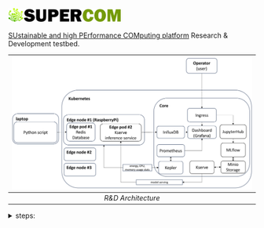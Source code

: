 # <img src="docs/sources/assets/images/supercom_web_page_logo_page_color.png" style="height:1em; vertical-align: middle;">

[SUstainable and high PErformance COMputing platform](https://supercom.cttc.es/) Research & Development testbed.

| ![Work_in_progress_architecture](docs/sources/assets/images/success6g_edge_architecture_rnd.png "Work in progress architecture") |
| :------------------------------------------------------------------------------------------------------------------------------: |
|                                                        *R&D Architecture*                                                        |

<details>
<summary>steps:</summary>

* setup full testbed
* use RaspberryPis to emulate edge nodes
* send gathered data using Python script and target specific edge nodes (emulation of vehicle moving between base stations)
* test centralized vs edge computation vs federated learning
* query and save Kepler stats (CPU,RAM usage + CO2 estimation) from Prometheus
* query and save measurements and predictions from Prometheus
* make screenshots: Grafana, Testbed environment
* make pictures of used HW (RaspberyPis, workstation, SUPERCOM servers rack?)
</details>
